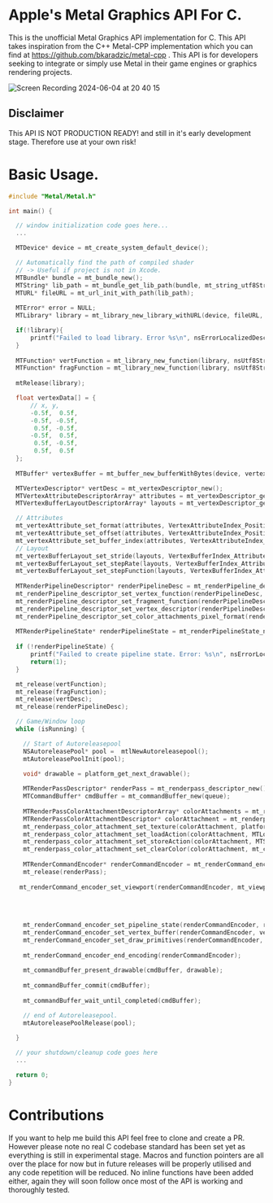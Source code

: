 # Apple's Metal Graphics API For C.
This is the unofficial Metal Graphics API implementation for C. This API takes inspiration from the C++ Metal-CPP implementation which you can find at https://github.com/bkaradzic/metal-cpp .
This API is for developers seeking to integrate or simply use Metal in their game engines or graphics rendering projects.


![Screen Recording 2024-06-04 at 20 40 15](https://github.com/Lu-TheCoder/Metal-C-API/assets/90724319/e7e6b8ae-378e-4c07-90b9-de645c5ff0c2)

## Disclaimer
This API IS NOT PRODUCTION READY! and still in it's early development stage. Therefore use at your own risk!

# Basic Usage.

```c
#include "Metal/Metal.h"

int main() {

  // window initialization code goes here...
  ...

  MTDevice* device = mt_create_system_default_device();

  // Automatically find the path of compiled shader
  // -> Useful if project is not in Xcode. 
  MTBundle* bundle = mt_bundle_new();
  MTString* lib_path = mt_bundle_get_lib_path(bundle, mt_string_utf8String("default"), mt_string_utf8String("metallib"));
  MTURL* fileURL = mt_url_init_with_path(lib_path);
  
  MTError* error = NULL;
  MTLibrary* library = mt_library_new_library_withURL(device, fileURL, &error);

  if(!library){
      printf("Failed to load library. Error %s\n", nsErrorLocalizedDescription(error));
  }
  
  MTFunction* vertFunction = mt_library_new_function(library, nsUtf8String("vert"));
  MTFunction* fragFunction = mt_library_new_function(library, nsUtf8String("frag"));
    
  mtRelease(library);

  float vertexData[] = {
      // x, y,
      -0.5f,  0.5f,
      -0.5f, -0.5f,
       0.5f, -0.5f,
      -0.5f,  0.5f,
       0.5f, -0.5f,
       0.5f,  0.5f
  };
  
  MTBuffer* vertexBuffer = mt_buffer_new_bufferWithBytes(device, vertexData, sizeof(vertexData), MTResourceCPUCacheModeDefaultCache);

  MTVertexDescriptor* vertDesc = mt_vertexDescriptor_new();
  MTVertexAttributeDescriptorArray* attributes = mt_vertexDescriptor_get_attributes(vertDesc);
  MTVertexBufferLayoutDescriptorArray* layouts = mt_vertexDescriptor_get_layouts(vertDesc);

  // Attributes
  mt_vertexAttribute_set_format(attributes, VertexAttributeIndex_Position, MTVertexFormatFloat2);
  mt_vertexAttribute_set_offset(attributes, VertexAttributeIndex_Position, 0);
  mt_vertexAttribute_set_buffer_index(attributes, VertexAttributeIndex_Position, VertexBufferIndex_Attributes);
  // Layout
  mt_vertexBufferLayout_set_stride(layouts, VertexBufferIndex_Attributes, 2 * sizeof(float));
  mt_vertexBufferLayout_set_stepRate(layouts, VertexBufferIndex_Attributes, 1);
  mt_vertexBufferLayout_set_stepFunction(layouts, VertexBufferIndex_Attributes, MTVertexStepFunctionPerVertex);
  
  MTRenderPipelineDescriptor* renderPipelineDesc = mt_renderPipeline_descriptor_new();
  mt_renderPipeline_descriptor_set_vertex_function(renderPipelineDesc, vertFunction);
  mt_renderPipeline_descriptor_set_fragment_function(renderPipelineDesc, fragFunction);
  mt_renderPipeline_descriptor_set_vertex_descriptor(renderPipelineDesc, vertDesc);
  mt_renderPipeline_descriptor_set_color_attachments_pixel_format(renderPipelineDesc, 0, (MTPixelFormat)platform_get_drawable_pixelFormat());
  
  MTRenderPipelineState* renderPipelineState = mt_renderPipelineState_new(device, renderPipelineDesc, &error);
  
  if (!renderPipelineState) {
      printf("Failed to create pipeline state. Error: %s\n", nsErrorLocalizedDescription(error));
      return(1);
  }

  mt_release(vertFunction);
  mt_release(fragFunction);
  mt_release(vertDesc);
  mt_release(renderPipelineDesc);

  // Game/Window loop
  while (isRunning) {

    // Start of Autoreleasepool
    NSAutoreleasePool* pool =  mtlNewAutoreleasepool();
    mtAutoreleasePoolInit(pool);

    void* drawable = platform_get_next_drawable();
    
    MTRenderPassDescriptor* renderPass = mt_renderpass_descriptor_new();
    MTCommandBuffer* cmdBuffer = mt_commandBuffer_new(queue);
    
    MTRenderPassColorAttachmentDescriptorArray* colorAttachments = mt_renderpass_color_attachment_get_color_attachments(renderPass);
    MTRenderPassColorAttachmentDescriptor* colorAttachment = mt_renderpass_get_color_attachment_at_index(colorAttachments, 0);
    mt_renderpass_color_attachment_set_texture(colorAttachment, platform_get_next_drawable_texture(drawable));
    mt_renderpass_color_attachment_set_loadAction(colorAttachment, MTLoadActionClear);
    mt_renderpass_color_attachment_set_storeAction(colorAttachment, MTStoreActionStore);
    mt_renderpass_color_attachment_set_clearColor(colorAttachment, mt_clear_color_make(0.1, 0.1, 0.1, 1.0));
    
    MTRenderCommandEncoder* renderCommandEncoder = mt_renderCommand_encoder_new(cmdBuffer, renderPass);
    mt_release(renderPass);
    
   mt_renderCommand_encoder_set_viewport(renderCommandEncoder, mt_viewport_make(0, 0,
                                                                       platform_get_drawable_width(),
                                                                       platform_get_drawable_height(),
                                                                       0, 1));
    
    mt_renderCommand_encoder_set_pipeline_state(renderCommandEncoder, renderPipelineState);
    mt_renderCommand_encoder_set_vertex_buffer(renderCommandEncoder, vertexBuffer, 0, VertexBufferIndex_Attributes);
    mt_renderCommand_encoder_set_draw_primitives(renderCommandEncoder, MTPrimitiveTypeTriangle, 0, 6);
    
    mt_renderCommand_encoder_end_encoding(renderCommandEncoder);
    
    mt_commandBuffer_present_drawable(cmdBuffer, drawable);
    
    mt_commandBuffer_commit(cmdBuffer);
    
    mt_commandBuffer_wait_until_completed(cmdBuffer);

    // end of Autoreleasepool.
    mtAutoreleasePoolRelease(pool);
  
  }

  // your shutdown/cleanup code goes here
  ...

  return 0;
}
```

# Contributions
If you want to help me build this API feel free to clone and create a PR. However please note no real C codebase standard has been set yet as everything is still in experimental stage.
Macros and function pointers are all over the place for now but in future releases will be properly utilised and any code repetition will be reduced. No inline functions have been added either, again they will soon follow once most of the API is working and thoroughly tested.

